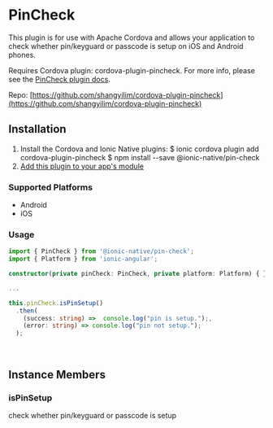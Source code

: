 # PinCheck 


This plugin is for use with Apache Cordova and allows your application to check whether pin/keyguard or passcode is setup on iOS and Android phones.

Requires Cordova plugin: cordova-plugin-pincheck. For more info, please see the [PinCheck plugin docs](https://github.com/ohh2ahh/AppAvailability).


Repo: [https://github.com/shangyilim/cordova-plugin-pincheck](https://github.com/shangyilim/cordova-plugin-pincheck)



## Installation 

<ol>
<li>Install the Cordova and Ionic Native plugins:
<code-block language="shell">$ ionic cordova plugin add cordova-plugin-pincheck
$ npm install --save @ionic-native/pin-check
</code-block>
</li>
<li><a href="/docs/native/#Add_Plugins_to_Your_App_Module">Add this plugin to your app's module</a></li>
</ol>



### Supported Platforms

* Android
* iOS




### Usage


```typescript
import { PinCheck } from '@ionic-native/pin-check';
import { Platform } from 'ionic-angular';

constructor(private pinCheck: PinCheck, private platform: Platform) { }

...

this.pinCheck.isPinSetup()
  .then(
    (success: string) =>  console.log("pin is setup.");,
    (error: string) => console.log("pin not setup.");
  );
```




<p><br></p>

## Instance Members

### isPinSetup

 check whether pin/keyguard or passcode is setup

<p><br></p>

